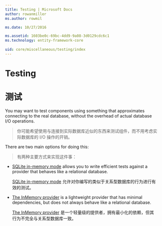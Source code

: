 ```yaml
---
title: Testing | Microsoft Docs
author: rowanmiller
ms.author: rowmil

ms.date: 10/27/2016

ms.assetid: 1603be0c-69bc-4dd9-9a08-3d0129cdc6c1
ms.technology: entity-framework-core
 
uid: core/miscellaneous/testing/index
---
```


# Testing
# 测试

You may want to test components using something that approximates connecting to the real database, without the overhead of actual database I/O operations.
>你可能希望使用与连接到实际数据库近似的东西来测试组件，而不用考虑实际数据库的 I/O 操作的开销。

There are two main options for doing this:
>有两种主要方式来实现这件事：

 * [SQLite in-memory mode](sqlite.md) allows you to write efficient tests against a provider that behaves like a relational database.
   
   [SQLite in-memory mode](sqlite.md) 允许对你编写的类似于关系型数据库的行为进行有效的测试。
 * [The InMemory provider](in-memory.md) is a lightweight provider that has minimal dependencies, but does not always behave like a relational database.
 
   [The InMemory provider](in-memory.md) 是一个轻量级的提供者，拥有最小化的依赖，但其行为不完全与关系型数据库一致。
